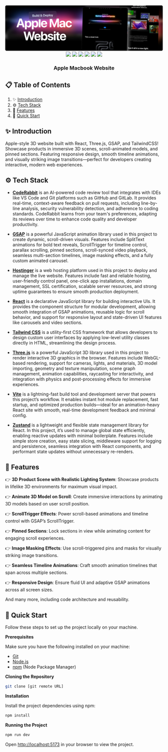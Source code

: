 <div align="center">
  <br />
    <a href="https://macbook-gsap-app-five.vercel.app/" target="_blank">
      <img src="public/readme/hero.webp" alt="Project Banner">
    </a>
  <br />

  <div>
<img src="https://img.shields.io/badge/-React-58C4DC?style=for-the-badge&logo=React&logoColor=white" />
<img src="https://img.shields.io/badge/-GSAP-88CE02?style=for-the-badge&logo=greensock&logoColor=white" />
<img src="https://img.shields.io/badge/-Three.js-27136A?style=for-the-badge&logo=three.js&logoColor=white" />
<img src="https://img.shields.io/badge/-Tailwind_CSS-38B2AC?style=for-the-badge&logo=tailwind-css&logoColor=white" />
<img src="https://img.shields.io/badge/-CodeRabbit-FF6C37?style=for-the-badge&logo=visual-studio-code&logoColor=white" />
<img src="https://img.shields.io/badge/-Hostinger-674CC4?style=for-the-badge&logo=hostinger&logoColor=white" />

  </div>

  <h3 align="center">Apple Macbook Website</h3>

</div>

## 📋 <a name="table">Table of Contents</a>

1. ✨ [Introduction](#introduction)
2. ⚙️ [Tech Stack](#tech-stack)
3. 🔋 [Features](#features)
4. 🤸 [Quick Start](#quick-start)

## <a name="introduction">✨ Introduction</a>

Apple-style 3D website built with React, Three.js, GSAP, and TailwindCSS! Showcase products in immersive 3D scenes, scroll-animated models, and pinned sections. Featuring responsive design, smooth timeline animations, and visually striking image transitions—perfect for developers creating interactive, modern web experiences.

## <a name="tech-stack">⚙️ Tech Stack</a>

- **[CodeRabbit](https://jsm.dev/mbook-coderabbit)** is an AI-powered code review tool that integrates with IDEs like VS Code and Git platforms such as GitHub and GitLab. It provides real-time, context-aware feedback on pull requests, including line-by-line analysis, security vulnerability detection, and adherence to coding standards. CodeRabbit learns from your team's preferences, adapting its reviews over time to enhance code quality and developer productivity.

- **[GSAP](https://gsap.com/)** is a powerful JavaScript animation library used in this project to create dynamic, scroll-driven visuals. Features include SplitText animations for bold text reveals, ScrollTrigger for timeline control, parallax scrolling, pinned sections, scroll-synced video playback, seamless multi-section timelines, image masking effects, and a fully custom animated carousel.

- **[Hostinger](https://jsm.dev/mbook-hostinger)** is a web hosting platform used in this project to deploy and manage the live website. Features include fast and reliable hosting, user-friendly control panel, one-click app installations, domain management, SSL certification, scalable server resources, and strong uptime guarantees to ensure smooth production deployment.

- **[React](https://react.dev/)** is a declarative JavaScript library for building interactive UIs. It provides the component structure for modular development, allowing smooth integration of GSAP animations, reusable logic for scroll behavior, and support for responsive layout and state-driven UI features like carousels and video sections.

- **[Tailwind CSS](https://tailwindcss.com/)** is a utility-first CSS framework that allows developers to design custom user interfaces by applying low-level utility classes directly in HTML, streamlining the design process.

- **[Three.js](https://threejs.org/)** is a powerful JavaScript 3D library used in this project to render interactive 3D graphics in the browser. Features include WebGL-based rendering, support for cameras, lights, and materials, 3D model importing, geometry and texture manipulation, scene graph management, animation capabilities, raycasting for interactivity, and integration with physics and post-processing effects for immersive experiences.

- **[Vite](https://vitejs.dev/)** is a lightning-fast build tool and development server that powers this project’s workflow. It enables instant hot module replacement, fast startup, and optimized production builds—ideal for an animation-heavy React site with smooth, real-time development feedback and minimal config.

- **[Zustand](https://zustand-demo.pmnd.rs/)** is a lightweight and flexible state management library for React. In this project, it’s used to manage global state efficiently, enabling reactive updates with minimal boilerplate. Features include simple store creation, easy state slicing, middleware support for logging and persistence, seamless integration with React components, and performant state updates without unnecessary re-renders.

## <a name="features">🔋 Features</a>

👉 **3D Product Scene with Realistic Lighting System**: Showcase products in lifelike 3D environments for maximum visual impact.

👉 **Animate 3D Model on Scroll**: Create immersive interactions by animating 3D models based on user scroll position.

👉 **ScrollTrigger Effects**: Power scroll-based animations and timeline control with GSAP’s ScrollTrigger.

👉 **Pinned Sections**: Lock sections in view while animating content for engaging scroll experiences.

👉 **Image Masking Effects**: Use scroll-triggered pins and masks for visually striking image transitions.

👉 **Seamless Timeline Animations**: Craft smooth animation timelines that span across multiple sections.

👉 **Responsive Design**: Ensure fluid UI and adaptive GSAP animations across all screen sizes.

And many more, including code architecture and reusability.

## <a name="quick-start">🤸 Quick Start</a>

Follow these steps to set up the project locally on your machine.

**Prerequisites**

Make sure you have the following installed on your machine:

- [Git](https://git-scm.com/)
- [Node.js](https://nodejs.org/en)
- [npm](https://www.npmjs.com/) (Node Package Manager)

**Cloning the Repository**

```bash
git clone [git remote URL]
```

**Installation**

Install the project dependencies using npm:

```bash
npm install
```

**Running the Project**

```bash
npm run dev
```

Open [http://localhost:5173](http://localhost:5173) in your browser to view the project.
